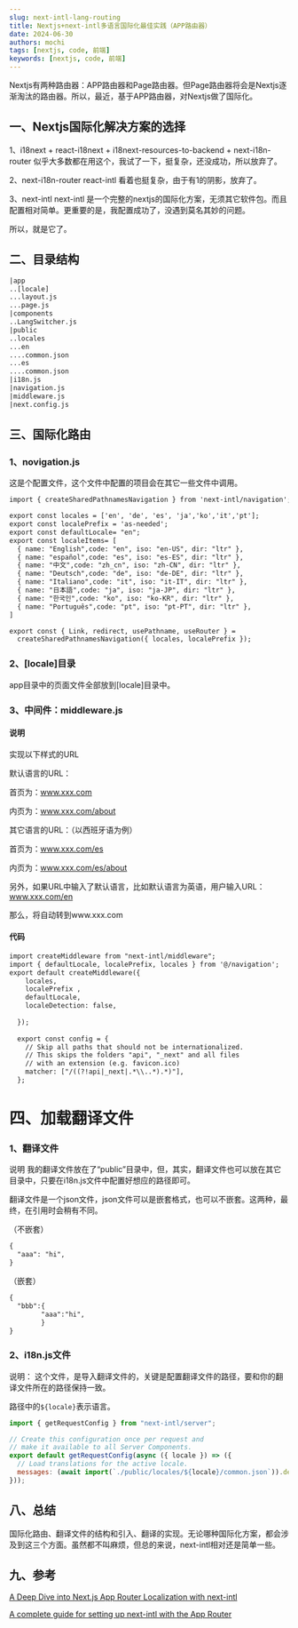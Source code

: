 ```yaml
---
slug: next-intl-lang-routing
title: Nextjs+next-intl多语言国际化最佳实践（APP路由器）
date: 2024-06-30
authors: mochi
tags: [nextjs, code, 前端]
keywords: [nextjs, code, 前端]
---
```


Nextjs有两种路由器：APP路由器和Page路由器。但Page路由器将会是Nextjs逐渐淘汰的路由器。所以，最近，基于APP路由器，对Nextjs做了国际化。

<!--truncate-->

## 一、Nextjs国际化解决方案的选择

1、i18next + react-i18next + i18next-resources-to-backend + next-i18n-router
似乎大多数都在用这个，我试了一下，挺复杂，还没成功，所以放弃了。

2、next-i18n-router react-intl
看着也挺复杂，由于有1的阴影，放弃了。

3、next-intl
next-intl 是一个完整的nextjs的国际化方案，无须其它软件包。而且配置相对简单。更重要的是，我配置成功了，没遇到莫名其妙的问题。

所以，就是它了。

## 二、目录结构

```txt
|app
..[locale]
...layout.js
...page.js
|components
..LangSwitcher.js
|public
..locales
...en
....common.json
...es
....common.json
|i18n.js
|navigation.js
|middleware.js
|next.config.js
```

## 三、国际化路由

### 1、novigation.js

这是个配置文件，这个文件中配置的项目会在其它一些文件中调用。

```txt
import { createSharedPathnamesNavigation } from 'next-intl/navigation';

export const locales = ['en', 'de', 'es', 'ja','ko','it','pt'];
export const localePrefix = 'as-needed';
export const defaultLocale= "en";
export const localeItems= [
  { name: "English",code: "en", iso: "en-US", dir: "ltr" },
  { name: "español",code: "es", iso: "es-ES", dir: "ltr" },
  { name: "中文",code: "zh_cn", iso: "zh-CN", dir: "ltr" },
  { name: "Deutsch",code: "de", iso: "de-DE", dir: "ltr" },
  { name: "Italiano",code: "it", iso: "it-IT", dir: "ltr" },
  { name: "日本語",code: "ja", iso: "ja-JP", dir: "ltr" },
  { name: "한국인",code: "ko", iso: "ko-KR", dir: "ltr" },
  { name: "Português",code: "pt", iso: "pt-PT", dir: "ltr" },
]

export const { Link, redirect, usePathname, useRouter } =
  createSharedPathnamesNavigation({ locales, localePrefix });
```

### 2、[locale]目录

app目录中的页面文件全部放到[locale]目录中。

### 3、中间件：middleware.js

#### 说明

实现以下样式的URL

默认语言的URL：

首页为：www.xxx.com

内页为：www.xxx.com/about

其它语言的URL：（以西班牙语为例）

首页为：www.xxx.com/es

内页为：www.xxx.com/es/about

另外，如果URL中输入了默认语言，比如默认语言为英语，用户输入URL：www.xxx.com/en

那么，将自动转到www.xxx.com

#### 代码

```txt
import createMiddleware from "next-intl/middleware";
import { defaultLocale, localePrefix, locales } from '@/navigation';
export default createMiddleware({
    locales,
    localePrefix ,
    defaultLocale,
    localeDetection: false,
    
  });
  
  export const config = {
    // Skip all paths that should not be internationalized.
    // This skips the folders "api", "_next" and all files
    // with an extension (e.g. favicon.ico)
    matcher: ["/((?!api|_next|.*\\..*).*)"],
  };
```

# 四、加载翻译文件

### 1、翻译文件

说明
我的翻译文件放在了“public”目录中，但，其实，翻译文件也可以放在其它目录中，只要在i18n.js文件中配置好想应的路径即可。

翻译文件是一个json文件，json文件可以是嵌套格式，也可以不嵌套。这两种，最终，在引用时会稍有不同。

（不嵌套）

```txt
{
  "aaa": "hi",
}
```

（嵌套）

```txt
{
  "bbb":{
        "aaa":"hi",
        } 
}
```

### 2、i18n.js文件

说明：
这个文件，是导入翻译文件的，关键是配置翻译文件的路径，要和你的翻译文件所在的路径保持一致。

路径中的`${locale}`表示语言。

```js
import { getRequestConfig } from "next-intl/server";

// Create this configuration once per request and 
// make it available to all Server Components.
export default getRequestConfig(async ({ locale }) => ({
  // Load translations for the active locale.
  messages: (await import(`./public/locales/${locale}/common.json`)).default,
}));
```

## 八、总结

国际化路由、翻译文件的结构和引入、翻译的实现。无论哪种国际化方案，都会涉及到这三个方面。虽然都不叫麻烦，但总的来说，next-intl相对还是简单一些。

## 九、参考

[A Deep Dive into Next.js App Router Localization with next-intl](https://phrase.com/blog/posts/next-js-app-router-localization-next-intl/)

[A complete guide for setting up next-intl with the App Router](https://i18nexus.com/tutorials/nextjs/next-intl)
